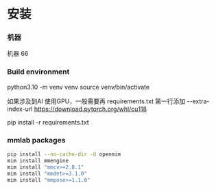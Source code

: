 
# 安装

### 机器
机器 66


### Build environment
python3.10 -m venv venv
source venv/bin/activate

如果涉及到AI 使用GPU，一般需要再 requirements.txt 第一行添加 
--extra-index-url https://download.pytorch.org/whl/cu118

pip install -r requirements.txt 

### mmlab packages
```bash
pip install --no-cache-dir -U openmim 
mim install mmengine 
mim install "mmcv>=2.0.1" 
mim install "mmdet>=3.1.0" 
mim install "mmpose>=1.1.0" 
```

